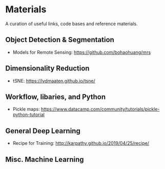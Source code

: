 # Materials
A curation of useful links, code bases and reference materials.

## Object Detection & Segmentation
- Models for Remote Sensing: https://github.com/bohaohuang/mrs

## Dimensionality Reduction
- tSNE: https://lvdmaaten.github.io/tsne/

## Workflow, libaries, and Python
- Pickle maps:
https://www.datacamp.com/community/tutorials/pickle-python-tutorial

## General Deep Learning
- Recipe for Training: http://karpathy.github.io/2019/04/25/recipe/

## Misc. Machine Learning

